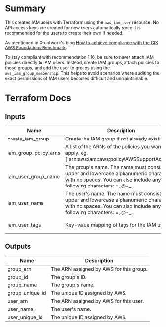 # Summary

This creates IAM users with Terraform using the `aws_iam_user` resource. No API access keys are created for new users automatically since it is recommended for the users to create their own if needed.

As mentioned in Gruntwork's blog [How to achieve compliance with the CIS AWS Foundations Benchmark](1):

To stay compliant with recommendation 1.16, be sure to never attach IAM policies directly to IAM users. Instead, create IAM groups, attach policies to those groups, and add the user to groups using the `aws_iam_group_membership`.
This helps to avoid scenarios where auditing the exact permissions of IAM users becomes difficult and unmaintainable.

[1]: https://gruntwork.io/guides/compliance/how-to-achieve-cis-benchmark-compliance/#identity-and-access-management-2

# Terraform Docs

<!-- BEGINNING OF PRE-COMMIT-TERRAFORM DOCS HOOK -->
## Inputs

| Name | Description | Type | Default | Required |
|------|-------------|:----:|:-----:|:-----:|
| create\_iam\_group | Create the IAM group if not already existing. | bool | `"false"` | no |
| iam\_group\_policy\_arns | A list of the ARNs of the policies you want to apply. eg. \['arn:aws:iam::aws:policy/AWSSupportAccess'\]. | list(string) | `[]` | no |
| iam\_user\_group\_name | The group's name. The name must consist of upper and lowercase alphanumeric characters with no spaces. You can also include any of the following characters: =,.@-\_.. | string | n/a | yes |
| iam\_user\_name | The user's name. The name must consist of upper and lowercase alphanumeric characters with no spaces. You can also include any of the following characters: =,.@-\_.. | string | n/a | yes |
| iam\_user\_tags | Key-value mapping of tags for the IAM user. | map(string) | `{ "Terraform": true }` | no |

## Outputs

| Name | Description |
|------|-------------|
| group\_arn | The ARN assigned by AWS for this group. |
| group\_id | The group's ID. |
| group\_name | The group's name. |
| group\_unique\_id | The unique ID assigned by AWS. |
| user\_arn | The ARN assigned by AWS for this user. |
| user\_name | The user's name. |
| user\_unique\_id | The unique ID assigned by AWS. |

<!-- END OF PRE-COMMIT-TERRAFORM DOCS HOOK -->
